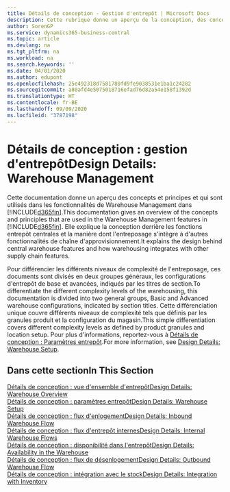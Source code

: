 ```yaml
---
title: Détails de conception - Gestion d'entrepôt | Microsoft Docs
description: Cette rubrique donne un aperçu de la conception, des concepts et des principes associés aux fonctionnalités de gestion d'entrepôt dans Business Central.
author: SorenGP
ms.service: dynamics365-business-central
ms.topic: article
ms.devlang: na
ms.tgt_pltfrm: na
ms.workload: na
ms.search.keywords: ''
ms.date: 04/01/2020
ms.author: edupont
ms.openlocfilehash: 25e492318d7581780fd9fe9038531e1ba1c24282
ms.sourcegitcommit: a80afd4e5075018716efad76d82a54e158f1392d
ms.translationtype: HT
ms.contentlocale: fr-BE
ms.lasthandoff: 09/09/2020
ms.locfileid: "3787198"
---
```

# <a name="design-details-warehouse-management"></a><span data-ttu-id="f51e7-103">Détails de conception : gestion d'entrepôt</span><span class="sxs-lookup"><span data-stu-id="f51e7-103">Design Details: Warehouse Management</span></span>
<span data-ttu-id="f51e7-104">Cette documentation donne un aperçu des concepts et principes et qui sont utilisés dans les fonctionnalités de Warehouse Management dans [!INCLUDE[d365fin](includes/d365fin_md.md)].</span><span class="sxs-lookup"><span data-stu-id="f51e7-104">This documentation gives an overview of the concepts and principles that are used in the Warehouse Management features in [!INCLUDE[d365fin](includes/d365fin_md.md)].</span></span> <span data-ttu-id="f51e7-105">Elle explique la conception derrière les fonctions entrepôt centrales et la manière dont l'entreposage s'intègre à d'autres fonctionnalités de chaîne d'approvisionnement.</span><span class="sxs-lookup"><span data-stu-id="f51e7-105">It explains the design behind central warehouse features and how warehousing integrates with other supply chain features.</span></span>  

<span data-ttu-id="f51e7-106">Pour différencier les différents niveaux de complexité de l'entreposage, ces documents sont divisés en deux groupes généraux, les configurations d'entrepôt de base et avancées, indiqués par les titres de section.</span><span class="sxs-lookup"><span data-stu-id="f51e7-106">To differentiate the different complexity levels of the warehousing, this documentation is divided into two general groups, Basic and Advanced warehouse configurations, indicated by section titles.</span></span> <span data-ttu-id="f51e7-107">Cette différenciation unique couvre différents niveaux de complexité tels que définis par les granules produit et la configuration du magasin.</span><span class="sxs-lookup"><span data-stu-id="f51e7-107">This simple differentiation covers different complexity levels as defined by product granules and location setup.</span></span> <span data-ttu-id="f51e7-108">Pour plus d'informations, reportez\-vous à [Détails de conception : Paramètres entrepôt](design-details-warehouse-setup.md).</span><span class="sxs-lookup"><span data-stu-id="f51e7-108">For more information, see [Design Details: Warehouse Setup](design-details-warehouse-setup.md).</span></span>  

## <a name="in-this-section"></a><span data-ttu-id="f51e7-109">Dans cette section</span><span class="sxs-lookup"><span data-stu-id="f51e7-109">In This Section</span></span>  
[<span data-ttu-id="f51e7-110">Détails de conception : vue d'ensemble d'entrepôt</span><span class="sxs-lookup"><span data-stu-id="f51e7-110">Design Details: Warehouse Overview</span></span>](design-details-warehouse-overview.md)  
[<span data-ttu-id="f51e7-111">Détails de conception : paramètres entrepôt</span><span class="sxs-lookup"><span data-stu-id="f51e7-111">Design Details: Warehouse Setup</span></span>](design-details-warehouse-setup.md)  
[<span data-ttu-id="f51e7-112">Détails de conception : flux d'enlogement</span><span class="sxs-lookup"><span data-stu-id="f51e7-112">Design Details: Inbound Warehouse Flow</span></span>](design-details-inbound-warehouse-flow.md)  
[<span data-ttu-id="f51e7-113">Détails de conception : flux d'entrepôt internes</span><span class="sxs-lookup"><span data-stu-id="f51e7-113">Design Details: Internal Warehouse Flows</span></span>](design-details-internal-warehouse-flows.md)  
[<span data-ttu-id="f51e7-114">Détails de conception : disponibilité dans l'entrepôt</span><span class="sxs-lookup"><span data-stu-id="f51e7-114">Design Details: Availability in the Warehouse</span></span>](design-details-availability-in-the-warehouse.md)  
[<span data-ttu-id="f51e7-115">Détails de conception : flux de désenlogement</span><span class="sxs-lookup"><span data-stu-id="f51e7-115">Design Details: Outbound Warehouse Flow</span></span>](design-details-outbound-warehouse-flow.md)  
[<span data-ttu-id="f51e7-116">Détails de conception : intégration avec le stock</span><span class="sxs-lookup"><span data-stu-id="f51e7-116">Design Details: Integration with Inventory</span></span>](design-details-integration-with-inventory.md)

